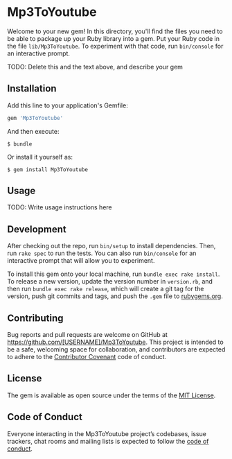 # Mp3ToYoutube

Welcome to your new gem! In this directory, you'll find the files you need to be able to package up your Ruby library into a gem. Put your Ruby code in the file `lib/Mp3ToYoutube`. To experiment with that code, run `bin/console` for an interactive prompt.

TODO: Delete this and the text above, and describe your gem

## Installation

Add this line to your application's Gemfile:

```ruby
gem 'Mp3ToYoutube'
```

And then execute:

    $ bundle

Or install it yourself as:

    $ gem install Mp3ToYoutube

## Usage

TODO: Write usage instructions here

## Development

After checking out the repo, run `bin/setup` to install dependencies. Then, run `rake spec` to run the tests. You can also run `bin/console` for an interactive prompt that will allow you to experiment.

To install this gem onto your local machine, run `bundle exec rake install`. To release a new version, update the version number in `version.rb`, and then run `bundle exec rake release`, which will create a git tag for the version, push git commits and tags, and push the `.gem` file to [rubygems.org](https://rubygems.org).

## Contributing

Bug reports and pull requests are welcome on GitHub at https://github.com/[USERNAME]/Mp3ToYoutube. This project is intended to be a safe, welcoming space for collaboration, and contributors are expected to adhere to the [Contributor Covenant](http://contributor-covenant.org) code of conduct.

## License

The gem is available as open source under the terms of the [MIT License](https://opensource.org/licenses/MIT).

## Code of Conduct

Everyone interacting in the Mp3ToYoutube project’s codebases, issue trackers, chat rooms and mailing lists is expected to follow the [code of conduct](https://github.com/[USERNAME]/Mp3ToYoutube/blob/master/CODE_OF_CONDUCT.md).
